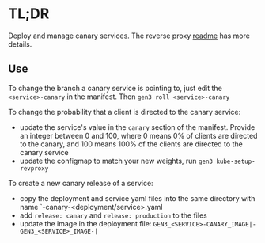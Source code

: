 # TL;DR

Deploy and manage canary services. The reverse proxy [readme](../kube/services/revproxy/README.md) has more details.

## Use

To change the branch a canary service is pointing to, just edit the `<service>-canary` in the manifest. Then `gen3 roll <service>-canary`

To change the probability that a client is directed to the canary service:
* update the service's value in the `canary` section of the manifest. Provide an integer between 0 and 100, where 0 means 0% of clients are directed to the canary, and 100 means 100% of the clients are directed to the canary service
* update the configmap to match your new weights, run `gen3 kube-setup-revproxy`

To create a new canary release of a service:
* copy the deployment and service yaml files into the same directory with name `<service>-canary-<deployment/service>.yaml
* add `release: canary` and `release: production` to the files
* update the image in the deployment file: `GEN3_<SERVICE>-CANARY_IMAGE|-GEN3_<SERVICE>_IMAGE-|`